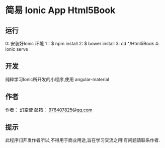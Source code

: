 简易 Ionic App Html5Book 
========================

## 运行
0: 安装好Ionic 环境
1：$ npm install
2: $ bower install 
3: cd ^/Html5Book
4: ionic serve 

## 开发
纯粹学习Ionic所开发的小程序,使用 angular-material

## 作者
作者： 幻空使
邮箱： 976407825@qq.com

## 提示
此程序归开发作者所以,不得用于商业用途,旨在学习交流之用!有问题请联系作者.
